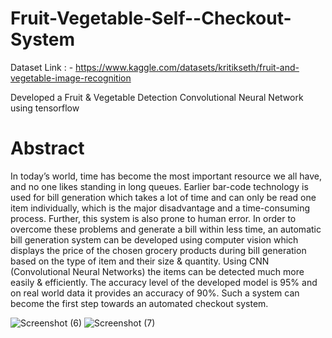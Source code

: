 # Fruit-Vegetable-Self--Checkout-System

Dataset Link : - https://www.kaggle.com/datasets/kritikseth/fruit-and-vegetable-image-recognition


Developed a Fruit & Vegetable Detection Convolutional Neural Network using tensorflow 


# Abstract
In today’s world, time has become the most important resource we all have, and no one likes
standing in long queues. Earlier bar-code technology is used for bill generation which takes a lot
of time and can only be read one item individually, which is the major disadvantage and a
time-consuming process. Further, this system is also prone to human error. In order to
overcome these problems and generate a bill within less time, an automatic bill generation
system can be developed using computer vision which displays the price of the chosen grocery
products during bill generation based on the type of item and their size & quantity. Using CNN
(Convolutional Neural Networks) the items can be detected much more easily & efficiently. The
accuracy level of the developed model is 95% and on real world data it provides an accuracy of
90%. Such a system can become the first step towards an automated checkout system.

![Screenshot (6)](https://user-images.githubusercontent.com/72739657/167422290-2b699f48-f83e-42c2-82d3-c90c1e9eb8aa.png)
![Screenshot (7)](https://user-images.githubusercontent.com/72739657/167422303-8d14ce6a-4488-4597-8876-a7a689662964.png)


